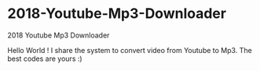 # 2018-Youtube-Mp3-Downloader
2018 Youtube Mp3 Downloader

Hello World !
I share the system to convert video from Youtube to Mp3.
The best codes are yours :)
